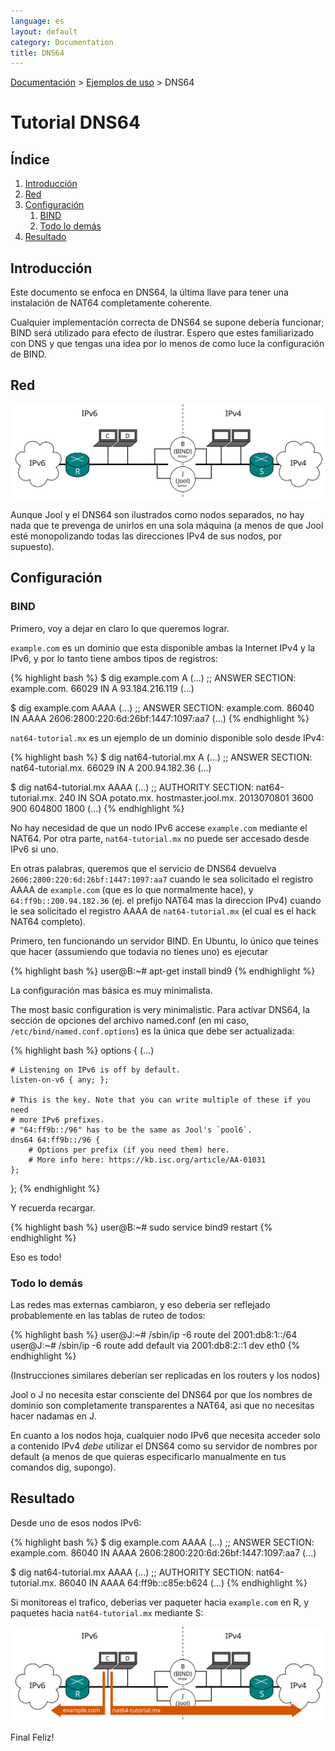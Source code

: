```yaml
---
language: es
layout: default
category: Documentation
title: DNS64
---
```


[Documentación](documentation.html) > [Ejemplos de uso](documentation.html#ejemplos-de-uso) > DNS64

# Tutorial DNS64

## Índice

1. [Introducción](#introduccion)
2. [Red](#red)
3. [Configuración](#configuracion)
   1. [BIND](#bind)
   2. [Todo lo demás](#todo-lo-demas)
4. [Resultado](#resultado)

## Introducción

Este documento se enfoca en DNS64, la última llave para tener una instalación de NAT64 completamente coherente.

Cualquier implementación correcta de DNS64 se supone debería funcionar; BIND será utilizado para efecto de ilustrar. Espero que estes familiarizado con DNS y que tengas una idea por lo menos de como luce la configuración de BIND.

## Red

![Fig.1 - Setup](../images/tut4-setup.svg)

Aunque Jool y el DNS64 son ilustrados como nodos separados, no hay nada que te prevenga de unirlos en una sola máquina (a menos de que Jool esté monopolizando todas las direcciones IPv4 de sus nodos, por supuesto).

## Configuración

### BIND

Primero, voy a dejar en claro lo que queremos lograr.

`example.com` es un dominio que esta disponible ambas la Internet IPv4 y la IPv6, y por lo tanto tiene ambos tipos de registros:

{% highlight bash %}
$ dig example.com A
(...)
;; ANSWER SECTION:
example.com.		66029	IN	A	93.184.216.119
(...)

$ dig example.com AAAA
(...)
;; ANSWER SECTION:
example.com.		86040	IN	AAAA	2606:2800:220:6d:26bf:1447:1097:aa7
(...)
{% endhighlight %}

`nat64-tutorial.mx` es un ejemplo de un dominio disponible solo desde IPv4:

{% highlight bash %}
$ dig nat64-tutorial.mx A
(...)
;; ANSWER SECTION:
nat64-tutorial.mx.	66029	IN	A	200.94.182.36
(...)

$ dig nat64-tutorial.mx AAAA
(...)
;; AUTHORITY SECTION:
nat64-tutorial.mx.	240	IN	SOA	potato.mx. hostmaster.jool.mx. 2013070801 3600 900 604800 1800
(...)
{% endhighlight %}

No hay necesidad de que un nodo IPv6 accese `example.com` mediante el NAT64. Por otra parte, `nat64-tutorial.mx` no puede ser accesado desde IPv6 si uno.

En otras palabras, queremos que el servicio de DNS64 devuelva `2606:2800:220:6d:26bf:1447:1097:aa7` cuando le sea solicitado el registro AAAA de `example.com` (que es lo que normalmente hace), y `64:ff9b::200.94.182.36` (ej. el prefijo NAT64 mas la direccion IPv4) cuando le sea solicitado el registro AAAA de `nat64-tutorial.mx` (el cual es el hack NAT64 completo).  


Primero, ten funcionando un servidor BIND. En Ubuntu, lo único que teines que hacer (assumiendo que todavia no tienes uno) es ejecutar

{% highlight bash %}
user@B:~# apt-get install bind9
{% endhighlight %}

La configuración mas básica es muy minimalista. 

The most basic configuration is very minimalistic. Para activar DNS64, la sección de opciones del archivo named.conf (en mi caso, `/etc/bind/named.conf.options`) es la única que debe ser actualizada:

{% highlight bash %}
options {
	(...)

	# Listening on IPv6 is off by default.
	listen-on-v6 { any; };

	# This is the key. Note that you can write multiple of these if you need
	# more IPv6 prefixes.
	# "64:ff9b::/96" has to be the same as Jool's `pool6`.
	dns64 64:ff9b::/96 {
		# Options per prefix (if you need them) here.
		# More info here: https://kb.isc.org/article/AA-01031
	};
};
{% endhighlight %}

Y recuerda recargar.

{% highlight bash %}
user@B:~# sudo service bind9 restart
{% endhighlight %}

Eso es todo!

### Todo lo demás

Las redes mas externas cambiaron, y eso deberia ser reflejado probablemente en las tablas de ruteo de todos:

{% highlight bash %}
user@J:~# /sbin/ip -6 route del 2001:db8:1::/64
user@J:~# /sbin/ip -6 route add default via 2001:db8:2::1 dev eth0
{% endhighlight %}

(Instrucciones similares deberían ser replicadas en los routers y los nodos)

Jool o J no necesita estar consciente del DNS64 por que los nombres de dominio son completamente transparentes a NAT64, asi que no necesitas hacer nadamas en J. 

En cuanto a los nodos hoja, cualquier nodo IPv6 que necesita acceder solo a contenido IPv4 _debe_ utilizar el DNS64 como su servidor de nombres por default (a menos de que quieras especificarlo manualmente en tus comandos dig, supongo).

## Resultado

Desde uno de esos nodos IPv6:

{% highlight bash %}
$ dig example.com AAAA
(...)
;; ANSWER SECTION:
example.com.		86040	IN	AAAA	2606:2800:220:6d:26bf:1447:1097:aa7
(...)

$ dig nat64-tutorial.mx AAAA
(...)
;; AUTHORITY SECTION:
nat64-tutorial.mx.	86040	IN	AAAA	64:ff9b::c85e:b624
(...)
{% endhighlight %}

Si monitoreas el trafico, deberias ver paqueter hacia `example.com` en R, y paquetes hacia `nat64-tutorial.mx` mediante S:

![Fig.2 - Arrows](../images/tut4-arrows.svg)

Final Feliz!
